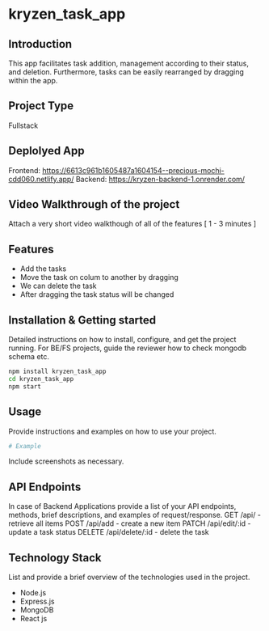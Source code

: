 # kryzen_task_app

## Introduction
This app facilitates task addition, management according to their status, and deletion. Furthermore, tasks can be easily rearranged by dragging within the app.

## Project Type
Fullstack

## Deplolyed App
Frontend: https://6613c961b1605487a1604154--precious-mochi-cdd060.netlify.app/
Backend: https://kryzen-backend-1.onrender.com/


## Video Walkthrough of the project
Attach a very short video walkthough of all of the features [ 1 - 3 minutes ]


## Features

- Add the tasks
- Move the task on colum to another by dragging 
- We can delete the task
- After dragging the task status will be changed


## Installation & Getting started
Detailed instructions on how to install, configure, and get the project running. For BE/FS projects, guide the reviewer how to check mongodb schema etc.

```bash
npm install kryzen_task_app
cd kryzen_task_app
npm start
```

## Usage
Provide instructions and examples on how to use your project.

```bash
# Example
```

Include screenshots as necessary.


## API Endpoints
In case of Backend Applications provide a list of your API endpoints, methods, brief descriptions, and examples of request/response.
GET /api/ - retrieve all items
POST /api/add - create a new item
PATCH /api/edit/:id - update a task status
DELETE /api/delete/:id - delete the task


## Technology Stack
List and provide a brief overview of the technologies used in the project.
- Node.js
- Express.js
- MongoDB
- React js

